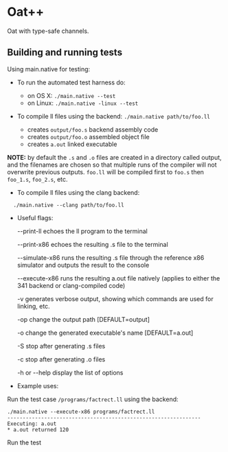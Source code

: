 # Oat++

Oat with type-safe channels.

## Building and running tests

Using main.native for testing:

* To run the automated test harness do:
  - on OS X:   `./main.native --test`            
  - on Linux:  `./main.native -linux --test`

* To compile ll files using the backend:
  `./main.native path/to/foo.ll`

  - creates `output/foo.s`   backend assembly code
  - creates `output/foo.o`   assembled object file
  - creates `a.out`          linked executable

 **NOTE:** by default the `.s` and `.o` files are created in 
 a directory called output, and the filenames are 
 chosen so that multiple runs of the compiler will
 not overwrite previous outputs. `foo.ll` will be 
 compiled first to `foo.s` then `foo_1.s`, `foo_2.s`, etc.


* To compile ll files using the clang backend:

```shell
  ./main.native --clang path/to/foo.ll
```

* Useful flags:

  --print-ll 
    echoes the ll program to the terminal

  --print-x86
    echoes the resulting .s file to the terminal

  --simulate-x86
    runs the resulting .s file through the reference 
    x86 simulator and outputs the result to the console

  --execute-x86
    runs the resulting a.out file natively
    (applies to either the 341 backend or clang-compiled code)

  -v
    generates verbose output, showing which commands are used
    for linking, etc.

  -op <dirname>
    change the output path [DEFAULT=output]

  -o 
    change the generated executable's name [DEFAULT=a.out]

  -S
    stop after generating .s files 

  -c 
    stop after generating .o files 

  -h or --help
    display the list of options

* Example uses:

Run the test case `/programs/factrect.ll` using the backend:

```shell
./main.native --execute-x86 programs/factrect.ll 
--------------------------------------------------------------- Executing: a.out
* a.out returned 120
```

Run the test
